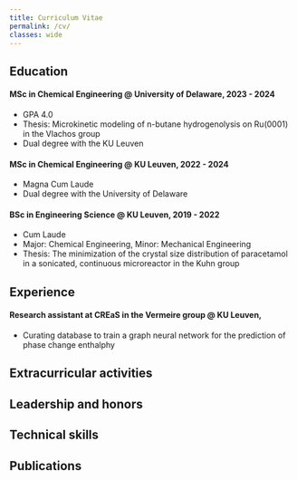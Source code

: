 ```yaml
---
title: Curriculum Vitae
permalink: /cv/
classes: wide
---
```


## Education
#### MSc in Chemical Engineering @ University of Delaware, 2023 - 2024
- GPA 4.0
- Thesis: Microkinetic modeling of n-butane hydrogenolysis on Ru(0001) in the Vlachos group
- Dual degree with the KU Leuven

#### MSc in Chemical Engineering @ KU Leuven, 2022 - 2024
- Magna Cum Laude
- Dual degree with the University of Delaware

#### BSc in Engineering Science @ KU Leuven, 2019 - 2022
- Cum Laude
- Major: Chemical Engineering, Minor: Mechanical Engineering
- Thesis: The minimization of the crystal size distribution of paracetamol in a sonicated, continuous microreactor in the Kuhn group

## Experience
#### Research assistant at CREaS in the Vermeire group @ KU Leuven, 
- Curating database to train a graph neural network for the prediction of phase change enthalphy

## Extracurricular activities

## Leadership and honors

## Technical skills

## Publications
